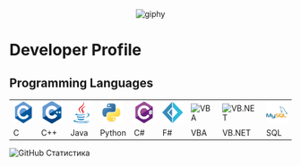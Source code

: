 <div align="center">
  <img src="https://github.com/unkn-source/unkn-source/assets/165537535/06f81c01-b6fb-4592-87d1-8b0484987fd5" alt="giphy" width="500"/>
</div>

# Developer Profile

## Programming Languages
<table>
  <tr>
    <td><img src="https://raw.githubusercontent.com/devicons/devicon/master/icons/c/c-original.svg" alt="C" width="40" height="40"/></td>
    <td><img src="https://raw.githubusercontent.com/devicons/devicon/master/icons/cplusplus/cplusplus-original.svg" alt="C++" width="40" height="40"/></td>
    <td><img src="https://raw.githubusercontent.com/devicons/devicon/master/icons/java/java-original.svg" alt="Java" width="40" height="40"/></td>
    <td><img src="https://raw.githubusercontent.com/devicons/devicon/master/icons/python/python-original.svg" alt="Python" width="40" height="40"/></td>
    <td><img src="https://raw.githubusercontent.com/devicons/devicon/master/icons/csharp/csharp-original.svg" alt="C#" width="40" height="40"/></td>
    <td><img src="https://raw.githubusercontent.com/devicons/devicon/master/icons/fsharp/fsharp-original.svg" alt="F#" width="40" height="40"/></td>
    <td><img src="https://github.com/unkn-source/unkn-source/assets/165537535/1c861892-184d-42c8-85dd-1952f20ec2d5" alt="VBA" width="40" height="40"/></td>
    <td><img src="https://upload.wikimedia.org/wikipedia/commons/4/40/VB.NET_Logo.svg" alt="VB.NET" width="40" height="40"/></td>
    <td><img src="https://raw.githubusercontent.com/devicons/devicon/master/icons/mysql/mysql-original-wordmark.svg" alt="SQL" width="40" height="40"/></td>
  </tr>
  <tr>
    <td>C</td>
    <td>C++</td>
    <td>Java</td>
    <td>Python</td>
    <td>C#</td>
    <td>F#</td>
    <td>VBA</td>
    <td>VB.NET</td>
    <td>SQL</td>
  </tr>
</table>

![GitHub Статистика](https://github-readme-stats.vercel.app/api?username=ВашUsername&show_icons=true&theme=radical)
